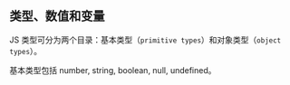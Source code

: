 ## 类型、数值和变量

JS 类型可分为两个目录：基本类型（`primitive types`）和对象类型（`object types`）。

基本类型包括 number, string, boolean, null, undefined。